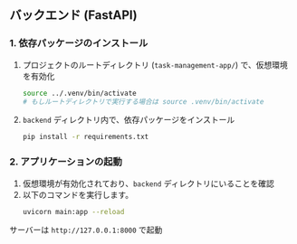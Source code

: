 ## バックエンド (FastAPI)

### 1. 依存パッケージのインストール

1.  プロジェクトのルートディレクトリ (`task-management-app/`) で、仮想環境を有効化
    ```bash
    source ../.venv/bin/activate 
    # もしルートディレクトリで実行する場合は source .venv/bin/activate
    ```

2.  `backend` ディレクトリ内で、依存パッケージをインストール
    ```bash
    pip install -r requirements.txt
    ```

### 2. アプリケーションの起動

1.  仮想環境が有効化されており、`backend` ディレクトリにいることを確認
2.  以下のコマンドを実行します。
    ```bash
    uvicorn main:app --reload
    ```
サーバーは `http://127.0.0.1:8000` で起動